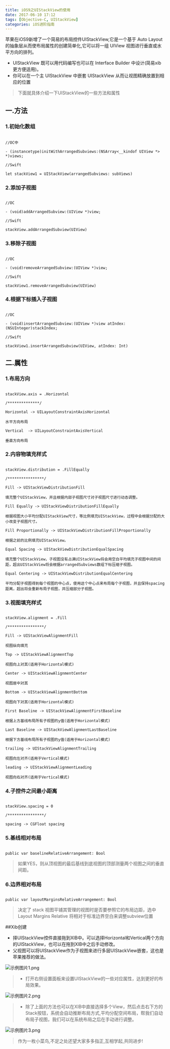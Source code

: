 ```yaml
---
title: iOS9之UIStackView的使用
date: 2017-06-10 17:12
tags: [Objective-C, UIStackView]
categories: iOS进阶指南
---
```


苹果在iOS9新增了一个简易的布局控件UIStackView,它是一个基于 Auto Layout 的抽象层从而使布局属性的创建简单化,它可以将一组 UIView 视图进行垂直或水平方向的排列。

- UIStackView 既可以用代码编写也可以在 Interface Builder 中设计(简易xib更方便适用)。
- 你可以在一个主 UIStackView 中嵌套 UIStackView 从而让视图精确放置到相应的位置

<!-- more -->

> 下面就具体介绍一下UIStackView的一些方法和属性

## 一.方法

### 1.初始化数组

```objc

//OC中

- (instancetype)initWithArrangedSubviews:(NSArray<__kindof UIView *> *)views;

//Swift

let stackView1 = UIStackView(arrangedSubviews: subViews)

```

### 2.添加子视图

```objc

//OC

- (void)addArrangedSubview:(UIView *)view;

//Swift

stackView.addArrangedSubview(UIView)

```

### 3.移除子视图

```objc

//OC

- (void)removeArrangedSubview:(UIView *)view;

//Swift

stackView1.removeArrangedSubview(UIView)

```

### 4.根据下标插入子视图

```objc

//OC

- (void)insertArrangedSubview:(UIView *)view atIndex:(NSUInteger)stackIndex;

//Swift

stackView1.insertArrangedSubview(UIView, atIndex: Int)

```

## 二.属性

### 1.布局方向

```objc

stackView.axis = .Horizontal

/**************/

Horizontal -> UILayoutConstraintAxisHorizontal

水平方向布局

Vertical  -> UILayoutConstraintAxisVertical

垂直方向布局

```

### 2.内容物填充样式

```objc

stackView.distribution = .FillEqually

/****************/

Fill -> UIStackViewDistributionFill

填充整个UIStackView，并且根据内部子视图尺寸对子视图尺寸进行动态调整。

Fill Equally -> UIStackViewDistributionFillEqually

根据视图大小平均分配UIStackView尺寸，等比例填充UIStackView，过程中会根据分配的大小改变子视图尺寸。

Fill Proportionally -> UIStackViewDistributionFillProportionally

根据之前的比例填充UIStackView。

Equal Spacing -> UIStackViewDistributionEqualSpacing

填充整个UIStackView，子视图没有占满UIStackView将会用空白平均填充子视图中间的间距，超出UIStackView将会根据arrangedSubviews数组下标压缩子视图。

Equal Centering -> UIStackViewDistributionEqualCentering

平均分配子视图得到每个视图的中心点，使用这个中心点来布局每个子视图，并且保持spacing距离，超出将会重新布局子视图，并压缩部分子视图。

```

### 3.视图填充样式

```objc

stackView.alignment = .Fill

/****************/

Fill -> UIStackViewAlignmentFill

视图纵向填充

Top -> UIStackViewAlignmentTop

视图向上对其(适用于Horizontal模式)

Center -> UIStackViewAlignmentCenter

视图居中对其

Bottom -> UIStackViewAlignmentBottom

视图向下对其(适用于Horizontal模式)

First Baseline -> UIStackViewAlignmentFirstBaseline

根据上方基线布局所有子视图的y值(适用于Horizontal模式)

Last Baseline -> UIStackViewAlignmentLastBaseline

根据下方基线布局所有子视图的y值(适用于Horizontal模式)

trailing -> UIStackViewAlignmentTrailing

视图向左对齐(适用于Vertical模式)

leading -> UIStackViewAlignmentLeading

视图向右对齐(适用于Vertical模式)

```

### 4.子控件之间最小距离

```objc

stackView.spacing = 0

/****************/

spacing -> CGFloat spacing

```

### 5.基线相对布局

```objc

public var baselineRelativeArrangement: Bool

```

> 如果YES，则从顶视图的最后基线到底视图的顶部测量两个视图之间的垂直间距。

### 6.边界相对布局

```objc

public var layoutMarginsRelativeArrangement: Bool

```

> 决定了 stack 视图平铺其管理的视图时是否要参照它的布局边距，选中 Layout Margins Relative 将相对于标准边界空白来调整subview位置



##Xib创建
- 择UIStackView控件直接拖到XIB中。可以选择Horizontal和Vertical两个方向的UIStackView，也可以在拖到XIB中之后手动修改。
- 父视图可以将UIStackView作为子视图来进行多层UIStackView嵌套，这也是苹果推荐的做法。

![示例图片1.png](http://upload-images.jianshu.io/upload_images/4122543-477dcb03e40d295a.png?imageMogr2/auto-orient/strip%7CimageView2/2/w/1240)

> - 打开右侧设置面板来设置UIStackView的一些对应属性，达到更好的布局效果。

![示例图片2.png](http://upload-images.jianshu.io/upload_images/4122543-002b7b5799b9aeee.png?imageMogr2/auto-orient/strip%7CimageView2/2/w/1240)

> - 除了上面的方法也可以在XIB中直接选择多个View，然后点击右下方的Stack按钮，系统会自动推断布局方式,平均分配空间布局，帮我们自动布局子视图，我们可以在系统布局之后在手动进行调整。

![示例图片3.png](http://upload-images.jianshu.io/upload_images/4122543-304660a3ee85070d.png?imageMogr2/auto-orient/strip%7CimageView2/2/w/1240)


> 作为一枚小菜鸟,不足之处还望大家多多指正,互相学起,共同进步!
